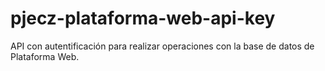# pjecz-plataforma-web-api-key
API con autentificación para realizar operaciones con la base de datos de Plataforma Web.

